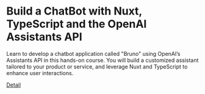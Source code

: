 # Build a ChatBot with Nuxt, TypeScript and the OpenAI Assistants API

Learn to develop a chatbot application called "Bruno" using OpenAI’s Assistants API in this hands-on course. You will build a customized assistant tailored to your product or service, and leverage Nuxt and TypeScript to enhance user interactions. 

[Detail](https://eduitfree.com/courses/build-a-chatbot-with-nuxt-typescript-and-the-openai-assistants-api)